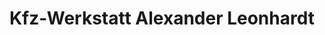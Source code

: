 ---
title: "Kfz-Werkstatt Alexander Leonhardt"
url: /zschorlau/kfz-werkstatt-alexander-leonhardt/
shop: Autowerkstatt
---